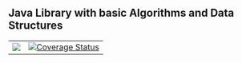 ## Java Library with basic Algorithms and Data Structures </br> 

<table>
    <tr>
        <td>
            <a href="https://travis-ci.org/jorgeacf/java-lib" target="_black">
                <img src="https://travis-ci.org/jorgeacf/java-lib.svg" />
            </a>
        </td>
        <td>
            <a href="https://coveralls.io/github/jorgeacf/java-lib?branch=master" target="_black">
                <img src="https://coveralls.io/repos/jorgeacf/java-lib/badge.svg?branch=master&service=github" alt="Coverage Status" />
            </a>
        </td>
    </tr>
</table>








